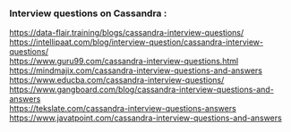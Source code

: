### Interview questions on Cassandra :
https://data-flair.training/blogs/cassandra-interview-questions/ <br/>
https://intellipaat.com/blog/interview-question/cassandra-interview-questions/ <br/>
https://www.guru99.com/cassandra-interview-questions.html <br/>
https://mindmajix.com/cassandra-interview-questions-and-answers <br/>
https://www.educba.com/cassandra-interview-questions/ <br/>
https://www.gangboard.com/blog/cassandra-interview-questions-and-answers <br/>
https://tekslate.com/cassandra-interview-questions-answers <br/>
https://www.javatpoint.com/cassandra-interview-questions-and-answers <br/>
